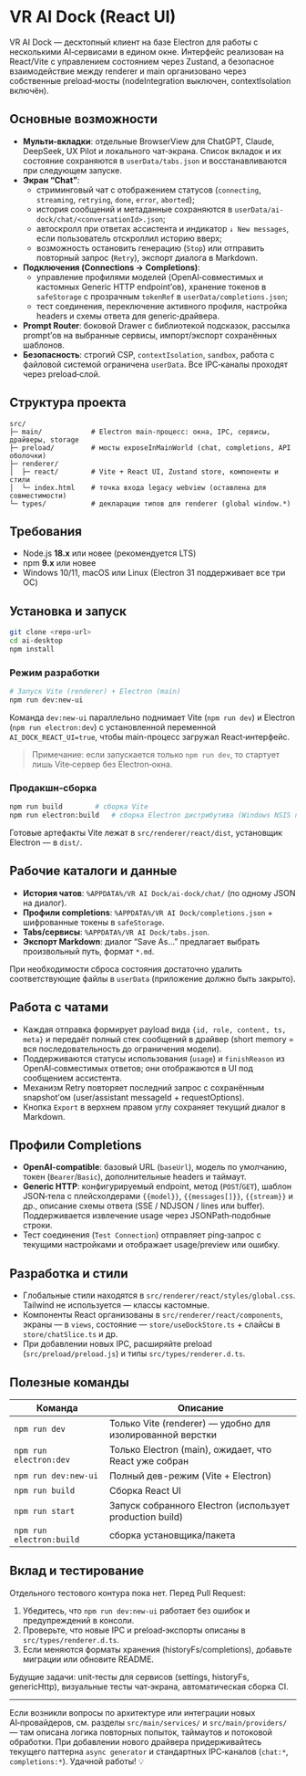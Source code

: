 # VR AI Dock (React UI)

VR AI Dock — десктопный клиент на базе Electron для работы с несколькими AI‑сервисами в едином окне. Интерфейс реализован на React/Vite c управлением состоянием через Zustand, а безопасное взаимодействие между renderer и main организовано через собственные preload‑мосты (nodeIntegration выключен, contextIsolation включён).

## Основные возможности

- **Мульти‑вкладки**: отдельные BrowserView для ChatGPT, Claude, DeepSeek, UX Pilot и локального чат‑экрана. Список вкладок и их состояние сохраняются в `userData/tabs.json` и восстанавливаются при следующем запуске.
- **Экран “Chat”**:
  - стриминговый чат с отображением статусов (`connecting`, `streaming`, `retrying`, `done`, `error`, `aborted`);
  - история сообщений и метаданные сохраняются в `userData/ai-dock/chat/<conversationId>.json`;
  - автоскролл при ответах ассистента и индикатор `↓ New messages`, если пользователь отскроллил историю вверх;
  - возможность остановить генерацию (`Stop`) или отправить повторный запрос (`Retry`), экспорт диалога в Markdown.
- **Подключения (Connections → Completions)**:
  - управление профилями моделей (OpenAI‑совместимых и кастомных Generic HTTP endpoint’ов), хранение токенов в `safeStorage` с прозрачным `tokenRef` в `userData/completions.json`;
  - тест соединения, переключение активного профиля, настройка headers и схемы ответа для generic‑драйвера.
- **Prompt Router**: боковой Drawer с библиотекой подсказок, рассылка prompt’ов на выбранные сервисы, импорт/экспорт сохранённых шаблонов.
- **Безопасность**: строгий CSP, `contextIsolation`, `sandbox`, работа с файловой системой ограничена `userData`. Все IPC‑каналы проходят через preload‑слой.

## Структура проекта

```
src/
├─ main/            # Electron main-процесс: окна, IPC, сервисы, драйверы, storage
├─ preload/         # мосты exposeInMainWorld (chat, completions, API оболочки)
├─ renderer/
│  ├─ react/        # Vite + React UI, Zustand store, компоненты и стили
│  └─ index.html    # точка входа legacy webview (оставлена для совместимости)
└─ types/           # декларации типов для renderer (global window.*)
```

## Требования

- Node.js **18.x** или новее (рекомендуется LTS)
- npm **9.x** или новее
- Windows 10/11, macOS или Linux (Electron 31 поддерживает все три ОС)

## Установка и запуск

```bash
git clone <repo-url>
cd ai-desktop
npm install
```

### Режим разработки

```bash
# Запуск Vite (renderer) + Electron (main)
npm run dev:new-ui
```

Команда `dev:new-ui` параллельно поднимает Vite (`npm run dev`) и Electron (`npm run electron:dev`) с установленной переменной `AI_DOCK_REACT_UI=true`, чтобы main-процесс загружал React‑интерфейс.

> Примечание: если запускается только `npm run dev`, то стартует лишь Vite‑сервер без Electron‑окна.

### Продакшн‑сборка

```bash
npm run build        # сборка Vite
npm run electron:build   # сборка Electron дистрибутива (Windows NSIS по умолчанию)
```

Готовые артефакты Vite лежат в `src/renderer/react/dist`, установщик Electron — в `dist/`.

## Рабочие каталоги и данные

- **История чатов**: `%APPDATA%/VR AI Dock/ai-dock/chat/` (по одному JSON на диалог).
- **Профили completions**: `%APPDATA%/VR AI Dock/completions.json` + шифрованные токены в `safeStorage`.
- **Tabs/сервисы**: `%APPDATA%/VR AI Dock/tabs.json`.
- **Экспорт Markdown**: диалог “Save As…” предлагает выбрать произвольный путь, формат `*.md`.

При необходимости сброса состояния достаточно удалить соответствующие файлы в `userData` (приложение должно быть закрыто).

## Работа с чатами

- Каждая отправка формирует payload вида `{id, role, content, ts, meta}` и передаёт полный стек сообщений в драйвер (short memory = вся последовательность до ограничения модели).
- Поддерживаются статусы использования (`usage`) и `finishReason` из OpenAI‑совместимых ответов; они отображаются в UI под сообщением ассистента.
- Механизм Retry повторяет последний запрос с сохранённым snapshot’ом (user/assistant messageId + requestOptions).
- Кнопка `Export` в верхнем правом углу сохраняет текущий диалог в Markdown.

## Профили Completions

- **OpenAI-compatible**: базовый URL (`baseUrl`), модель по умолчанию, токен (`Bearer`/`Basic`), дополнительные headers и таймаут.
- **Generic HTTP**: конфигурируемый endpoint, метод (`POST`/`GET`), шаблон JSON‑тела с плейсхолдерами `{{model}}`, `{{messages[]}}`, `{{stream}}` и др., описание схемы ответа (SSE / NDJSON / lines или buffer). Поддерживается извлечение usage через JSONPath‑подобные строки.
- Тест соединения (`Test Connection`) отправляет ping‑запрос с текущими настройками и отображает usage/preview или ошибку.

## Разработка и стили

- Глобальные стили находятся в `src/renderer/react/styles/global.css`. Tailwind не используется — классы кастомные.
- Компоненты React организованы в `src/renderer/react/components`, экраны — в `views`, состояние — `store/useDockStore.ts` + слайсы в `store/chatSlice.ts` и др.
- При добавлении новых IPC, расширяйте preload (`src/preload/preload.js`) и типы `src/types/renderer.d.ts`.

## Полезные команды

| Команда | Описание |
| --- | --- |
| `npm run dev` | Только Vite (renderer) — удобно для изолированной верстки |
| `npm run electron:dev` | Только Electron (main), ожидает, что React уже собран |
| `npm run dev:new-ui` | Полный дев-режим (Vite + Electron) |
| `npm run build` | Сборка React UI |
| `npm run start` | Запуск собранного Electron (использует production build) |
| `npm run electron:build` | сборка установщика/пакета |

## Вклад и тестирование

Отдельного тестового контура пока нет. Перед Pull Request:

1. Убедитесь, что `npm run dev:new-ui` работает без ошибок и предупреждений в консоли.
2. Проверьте, что новые IPC и preload‑экспорты описаны в `src/types/renderer.d.ts`.
3. Если меняются форматы хранения (historyFs/completions), добавьте миграции или обновите README.

Будущие задачи: unit‑тесты для сервисов (settings, historyFs, genericHttp), визуальные тесты чат‑экрана, автоматическая сборка CI.

---

Если возникли вопросы по архитектуре или интеграции новых AI‑провайдеров, см. разделы `src/main/services/` и `src/main/providers/` — там описана логика повторных попыток, таймаутов и потоковой обработки. При добавлении нового драйвера придерживайтесь текущего паттерна `async generator` и стандартных IPC‑каналов (`chat:*`, `completions:*`). Удачной работы! 💡
